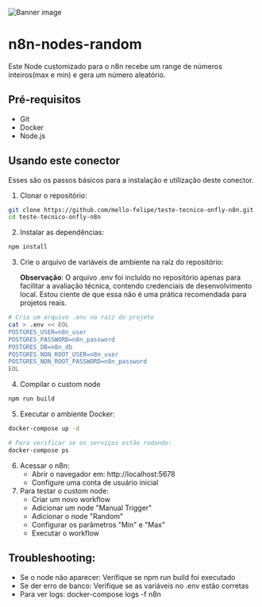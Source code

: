 ![Banner image](https://user-images.githubusercontent.com/10284570/173569848-c624317f-42b1-45a6-ab09-f0ea3c247648.png)

# n8n-nodes-random
Este Node customizado para o n8n recebe um range de números inteiros(max e min) e gera um número aleatório.

## Pré-requisitos

* Git
* Docker
* Node.js

## Usando este conector

Esses são os passos básicos para a instalação e utilização deste conector.

1. Clonar o repositório:
```bash
git clone https://github.com/mello-felipe/teste-tecnico-onfly-n8n.git
cd teste-tecnico-onfly-n8n
```
2. Instalar as dependências:
```bash
npm install
```
3. Crie o arquivo de variáveis de ambiente na raíz do repositório:

	**Observação**: O arquivo .env foi incluído no repositório apenas para
	facilitar a avaliação técnica, contendo credenciais de desenvolvimento local. Estou ciente de que essa não é uma prática recomendada para projetos reais.
```bash
# Cria um arquivo .env na raiz do projeto
cat > .env << EOL
POSTGRES_USER=n8n_user
POSTGRES_PASSWORD=n8n_password
POSTGRES_DB=n8n_db
POSTGRES_NON_ROOT_USER=n8n_user
POSTGRES_NON_ROOT_PASSWORD=n8n_password
EOL
```

4. Compilar o custom node
```bash
npm run build
```

5. Executar o ambiente Docker:
```bash
docker-compose up -d
```
```bash
# Para verificar se os serviços estão rodando:
docker-compose ps
```
6. Acessar o n8n:
   * Abrir o navegador em: http://localhost:5678
   * Configure uma conta de usuário inicial
7.  Para testar o custom node:
    * Criar um novo workflow
    * Adicionar um node "Manual Trigger"
    * Adicionar o node "Random"
    * Configurar os parâmetros "Min" e "Max"
    * Executar o workflow

## Troubleshooting:
* Se o node não aparecer: Verifique se npm run build foi executado
* Se der erro de banco: Verifique se as variáveis no .env estão corretas
* Para ver logs: docker-compose logs -f n8n

